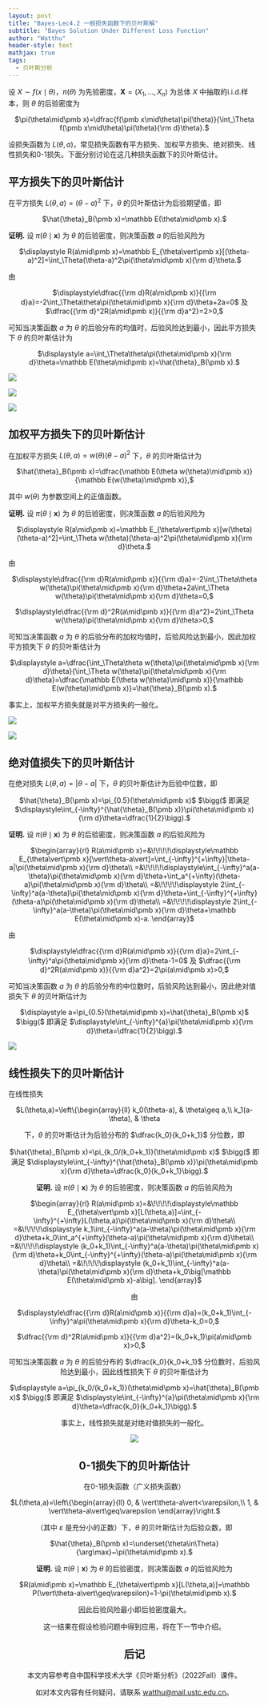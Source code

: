 ```yaml
---
layout: post
title: "Bayes-Lec4.2 一般损失函数下的贝叶斯解"
subtitle: "Bayes Solution Under Different Loss Function"
author: "Watthu"
header-style: text
mathjax: true
tags:
  - 贝叶斯分析
---
```


设 $X\sim f(x\mid\theta)$，$\pi(\theta)$ 为先验密度，$\pmb X=(X_1,\dots,X_n)$ 为总体 $X$ 中抽取的i.i.d.样本，则 $\theta$ 的后验密度为
<center>
$\pi(\theta\mid\pmb x)=\dfrac{f(\pmb x\mid\theta)\pi(\theta)}{\int_\Theta f(\pmb x\mid\theta)\pi(\theta){\rm d}\theta}.$
</center>

设损失函数为 $L(\theta,a)$，常见损失函数有平方损失、加权平方损失、绝对损失、线性损失和0-1损失。下面分别讨论在这几种损失函数下的贝叶斯估计。

## 平方损失下的贝叶斯估计

在平方损失 $L(\theta,a)=(\theta-a)^2$ 下，$\theta$ 的贝叶斯估计为后验期望值，即
<center>
$\hat{\theta}_B(\pmb x)=\mathbb E(\theta\mid\pmb x).$
</center>

**证明.** 设 $\pi(\theta\mid\pmb x)$ 为 $\theta$ 的后验密度，则决策函数 $a$ 的后验风险为
<center>
$\displaystyle R(a\mid\pmb x)=\mathbb E_{\theta\vert\pmb x}[(\theta-a)^2]=\int_\Theta(\theta-a)^2\pi(\theta\mid\pmb x){\rm d}\theta.$
</center>

由
<center>
$\displaystyle\dfrac{{\rm d}R(a\mid\pmb x)}{{\rm d}a}=-2\int_\Theta\theta\pi(\theta\mid\pmb x){\rm d}\theta+2a=0$ 及 $\dfrac{{\rm d}^2R(a\mid\pmb x)}{{\rm d}a^2}=2>0,$
</center>

可知当决策函数 $a$ 为 $\theta$ 的后验分布的均值时，后验风险达到最小，因此平方损失下 $\theta$ 的贝叶斯估计为
<center>
$\displaystyle a=\int_\Theta\theta\pi(\theta\mid\pmb x){\rm d}\theta=\mathbb E(\theta\mid\pmb x)=\hat{\theta}_B(\pmb x).$
</center>

![](/img/in_post/Bayes/BayesLec4_2_1.png)

![](/img/in_post/Bayes/BayesLec4_2_2.png)

![](/img/in_post/Bayes/BayesLec4_2_3.png)

## 加权平方损失下的贝叶斯估计

在加权平方损失 $L(\theta,a)=w(\theta)(\theta-a)^2$ 下，$\theta$ 的贝叶斯估计为
<center>
$\hat{\theta}_B(\pmb x)=\dfrac{\mathbb E(\theta w(\theta)\mid\pmb x)}{\mathbb E(w(\theta)\mid\pmb x)},$
</center>

其中 $w(\theta)$ 为参数空间上的正值函数。

**证明.** 设 $\pi(\theta\mid\pmb x)$ 为 $\theta$ 的后验密度，则决策函数 $a$ 的后验风险为
<center>
$\displaystyle R(a\mid\pmb x)=\mathbb E_{\theta\vert\pmb x}[w(\theta)(\theta-a)^2]=\int_\Theta w(\theta)(\theta-a)^2\pi(\theta\mid\pmb x){\rm d}\theta.$
</center>

由
<center>
$\displaystyle\dfrac{{\rm d}R(a\mid\pmb x)}{{\rm d}a}=-2\int_\Theta\theta w(\theta)\pi(\theta\mid\pmb x){\rm d}\theta+2a\int_\Theta w(\theta)\pi(\theta\mid\pmb x){\rm d}\theta=0,$

$\displaystyle\dfrac{{\rm d}^2R(a\mid\pmb x)}{{\rm d}a^2}=2\int_\Theta w(\theta)\pi(\theta\mid\pmb x){\rm d}\theta>0,$
</center>

可知当决策函数 $a$ 为 $\theta$ 的后验分布的加权均值时，后验风险达到最小，因此加权平方损失下 $\theta$ 的贝叶斯估计为
<center>
$\displaystyle a=\dfrac{\int_\Theta\theta w(\theta)\pi(\theta\mid\pmb x){\rm d}\theta}{\int_\Theta w(\theta)\pi(\theta\mid\pmb x){\rm d}\theta}=\dfrac{\mathbb E(\theta w(\theta)\mid\pmb x)}{\mathbb E(w(\theta)\mid\pmb x)}=\hat{\theta}_B(\pmb x).$
</center>

事实上，加权平方损失就是对平方损失的一般化。

![](/img/in_post/Bayes/BayesLec4_2_4.png)

![](/img/in_post/Bayes/BayesLec4_2_5.png)

## 绝对值损失下的贝叶斯估计

在绝对损失 $L(\theta,a)=|\theta-a|$ 下，$\theta$ 的贝叶斯估计为后验中位数，即
<center>
$\hat{\theta}_B(\pmb x)=\pi_{0.5}(\theta\mid\pmb x)$ $\bigg($ 即满足 $\displaystyle\int_{-\infty}^{\hat{\theta}_B(\pmb x)}\pi(\theta\mid\pmb x){\rm d}\theta=\dfrac{1}{2}\bigg).$
</center>

**证明.** 设 $\pi(\theta\mid\pmb x)$ 为 $\theta$ 的后验密度，则决策函数 $a$ 的后验风险为
<center>
$\begin{array}{rl}
R(a\mid\pmb x)=&\!\!\!\!\displaystyle\mathbb E_{\theta\vert\pmb x}[\vert\theta-a\vert]=\int_{-\infty}^{+\infty}|\theta-a|\pi(\theta\mid\pmb x){\rm d}\theta\\
=&\!\!\!\!\displaystyle\int_{-\infty}^a(a-\theta)\pi(\theta\mid\pmb x){\rm d}\theta+\int_a^{+\infty}(\theta-a)\pi(\theta\mid\pmb x){\rm d}\theta\\
=&\!\!\!\!\displaystyle 2\int_{-\infty}^a(a-\theta)\pi(\theta\mid\pmb x){\rm d}\theta+\int_{-\infty}^{+\infty}(\theta-a)\pi(\theta\mid\pmb x){\rm d}\theta\\
=&\!\!\!\!\displaystyle 2\int_{-\infty}^a(a-\theta)\pi(\theta\mid\pmb x){\rm d}\theta+\mathbb E(\theta\mid\pmb x)-a.
\end{array}$
</center>

由
<center>
$\displaystyle\dfrac{{\rm d}R(a\mid\pmb x)}{{\rm d}a}=2\int_{-\infty}^a\pi(\theta\mid\pmb x){\rm d}\theta-1=0$ 及 $\dfrac{{\rm d}^2R(a\mid\pmb x)}{{\rm d}a^2}=2\pi(a\mid\pmb x)>0,$
</center>

可知当决策函数 $a$ 为 $\theta$ 的后验分布的中位数时，后验风险达到最小，因此绝对值损失下 $\theta$ 的贝叶斯估计为
<center>
$\displaystyle a=\pi_{0.5}(\theta\mid\pmb x)=\hat{\theta}_B(\pmb x)$ $\bigg($ 即满足 $\displaystyle\int_{-\infty}^{a}\pi(\theta\mid\pmb x){\rm d}\theta=\dfrac{1}{2}\bigg).$
</center>

![](/img/in_post/Bayes/BayesLec4_2_6.png)

## 线性损失下的贝叶斯估计

在线性损失 
<center>
$L(\theta,a)=\left\{\begin{array}{ll}
k_0(\theta-a), & \theta\geq a,\\
k_1(a-\theta), & \theta<a.
\end{array}\right.$
</center>

下，$\theta$ 的贝叶斯估计为后验分布的 $\dfrac{k_0}{k_0+k_1}$ 分位数，即
<center>
$\hat{\theta}_B(\pmb x)=\pi_{k_0/(k_0+k_1)}(\theta\mid\pmb x)$ $\bigg($ 即满足 $\displaystyle\int_{-\infty}^{\hat{\theta}_B(\pmb x)}\pi(\theta\mid\pmb x){\rm d}\theta=\dfrac{k_0}{k_0+k_1}\bigg).$
</center>

**证明.** 设 $\pi(\theta\mid\pmb x)$ 为 $\theta$ 的后验密度，则决策函数 $a$ 的后验风险为
<center>
$\begin{array}{rl}
R(a\mid\pmb x)=&\!\!\!\!\displaystyle\mathbb E_{\theta\vert\pmb x}[L(\theta,a)]=\int_{-\infty}^{+\infty}L(\theta,a)\pi(\theta\mid\pmb x){\rm d}\theta\\
=&\!\!\!\!\displaystyle k_1\int_{-\infty}^a(a-\theta)\pi(\theta\mid\pmb x){\rm d}\theta+k_0\int_a^{+\infty}(\theta-a)\pi(\theta\mid\pmb x){\rm d}\theta\\
=&\!\!\!\!\displaystyle (k_0+k_1)\int_{-\infty}^a(a-\theta)\pi(\theta\mid\pmb x){\rm d}\theta+k_0\int_{-\infty}^{+\infty}(\theta-a)\pi(\theta\mid\pmb x){\rm d}\theta\\
=&\!\!\!\!\displaystyle (k_0+k_1)\int_{-\infty}^a(a-\theta)\pi(\theta\mid\pmb x){\rm d}\theta+k_0\big[\mathbb E(\theta\mid\pmb x)-a\big].
\end{array}$
</center>

由
<center>
$\displaystyle\dfrac{{\rm d}R(a\mid\pmb x)}{{\rm d}a}=(k_0+k_1)\int_{-\infty}^a\pi(\theta\mid\pmb x){\rm d}\theta-k_0=0,$

$\dfrac{{\rm d}^2R(a\mid\pmb x)}{{\rm d}a^2}=(k_0+k_1)\pi(a\mid\pmb x)>0,$
</center>

可知当决策函数 $a$ 为 $\theta$ 的后验分布的 $\dfrac{k_0}{k_0+k_1}$ 分位数时，后验风险达到最小，因此线性损失下 $\theta$ 的贝叶斯估计为
<center>
$\displaystyle a=\pi_{k_0/(k_0+k_1)}(\theta\mid\pmb x)=\hat{\theta}_B(\pmb x)$ $\bigg($ 即满足 $\displaystyle\int_{-\infty}^{a}\pi(\theta\mid\pmb x){\rm d}\theta=\dfrac{k_0}{k_0+k_1}\bigg).$
</center>

事实上，线性损失就是对绝对值损失的一般化。

![](/img/in_post/Bayes/BayesLec4_2_7.png)

## 0-1损失下的贝叶斯估计

在0-1损失函数（广义损失函数）
<center>
$L(\theta,a)=\left\{\begin{array}{ll}
	0, & \vert\theta-a\vert<\varepsilon,\\
	1, & \vert\theta-a\vert\geq\varepsilon
	\end{array}\right.$
</center>

（其中 $\varepsilon$ 是充分小的正数）下，$\theta$ 的贝叶斯估计为后验众数，即
<center>
$\hat{\theta}_B(\pmb x)=\underset{\theta\in\Theta}{\arg\max}~\pi(\theta\mid\pmb x).$
</center>

**证明.** 设 $\pi(\theta\mid\pmb x)$ 为 $\theta$ 的后验密度，则决策函数 $a$ 的后验风险为
<center>
$R(a\mid\pmb x)=\mathbb E_{\theta\vert\pmb x}[L(\theta,a)]=\mathbb P(\vert\theta-a\vert\geq\varepsilon)=1-\pi(\theta\mid\pmb x).$
</center>

因此后验风险最小即后验密度最大。

这一结果在假设检验问题中得到应用，将在下一节中介绍。

## 后记

本文内容参考自中国科学技术大学《贝叶斯分析》（2022Fall）课件。

如对本文内容有任何疑问，请联系 <watthu@mail.ustc.edu.cn>。
